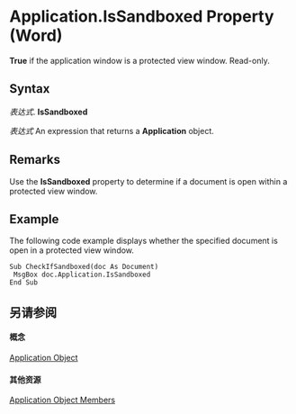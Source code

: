 
# Application.IsSandboxed Property (Word)

 **True** if the application window is a protected view window. Read-only.


## Syntax

 _表达式_. **IsSandboxed**

 _表达式_ An expression that returns a **Application** object.


## Remarks

Use the  **IsSandboxed** property to determine if a document is open within a protected view window.


## Example

The following code example displays whether the specified document is open in a protected view window.


```
Sub CheckIfSandboxed(doc As Document) 
 MsgBox doc.Application.IsSandboxed 
End Sub 

```


## 另请参阅


#### 概念


[Application Object](d1cf6f8f-4e88-bf01-93b4-90a83f79cb44.md)
#### 其他资源


[Application Object Members](http://msdn.microsoft.com/library/71669f1e-65f1-b0f1-b67d-355dfdbebe50%28Office.15%29.aspx)